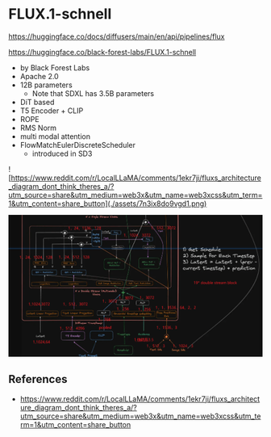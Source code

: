# FLUX.1-schnell

https://huggingface.co/docs/diffusers/main/en/api/pipelines/flux

https://huggingface.co/black-forest-labs/FLUX.1-schnell



- by Black Forest Labs
- Apache 2.0
- 12B parameters
  - Note that SDXL has 3.5B parameters
- DiT based
- T5 Encoder + CLIP
- ROPE
- RMS Norm
- multi modal attention
- FlowMatchEulerDiscreteScheduler
  - introduced in SD3



![https://www.reddit.com/r/LocalLLaMA/comments/1ekr7ji/fluxs_architecture_diagram_dont_think_theres_a/?utm_source=share&utm_medium=web3x&utm_name=web3xcss&utm_term=1&utm_content=share_button](./assets/7n3ix8do9vgd1.png)

![CDN media](./assets/fluxs-architecture-diagram-dont-think-theres-a-paper-so-had-v0-7bggr77f7t0e1.png)





## References

- https://www.reddit.com/r/LocalLLaMA/comments/1ekr7ji/fluxs_architecture_diagram_dont_think_theres_a/?utm_source=share&utm_medium=web3x&utm_name=web3xcss&utm_term=1&utm_content=share_button